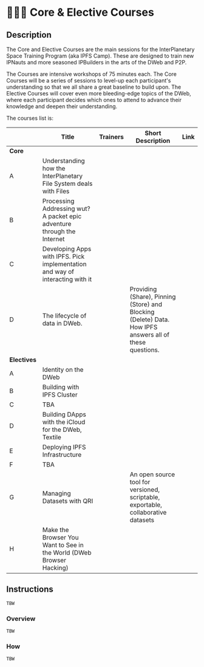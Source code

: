 # 👩🏽‍🏫 Core & Elective Courses

## Description

The Core and Elective Courses are the main sessions for the InterPlanetary Space Training Program (aka IPFS Camp). These are designed to train new IPNauts and more seasoned IPBuilders in the arts of the DWeb and P2P.

The Courses are intensive workshops of 75 minutes each. The Core Courses will be a series of sessions to level-up each participant's understanding so that we all share a great baseline to build upon. The Elective Courses will cover even more bleeding-edge topics of the DWeb, where each participant decides which ones to attend to advance their knowledge and deepen their understanding.

The courses list is:

|               	| Title 	| Trainers 	| Short Description 	| Link 	|
|---------------	|-------	|----------	|-------------------	|------	|
| **Core**      	|       	|          	|                   	|      	|
| A             	| Understanding how the InterPlanetary File System deals with Files      	|          	|                   	|      	|
| B             	| Processing Addressing wut? A packet epic adventure through the Internet      	|          	|                   	|      	|
| C             	| Developing Apps with IPFS. Pick implementation and way of interacting with it      	|          	|                   	|      	|
| D             	| The lifecycle of data in DWeb.      	|          	| Providing (Share), Pinning (Store) and Blocking (Delete) Data. How IPFS answers all of these questions.                  	|      	|
| **Electives** 	|       	|          	|                   	|      	|
| A             	| Identity on the DWeb      	|          	|                   	|      	|
| B             	| Building with IPFS Cluster      	|          	|                   	|      	|
| C             	| TBA      	|          	|                   	|      	|
| D             	| Building DApps with the iCloud for the DWeb, Textile      	|          	|                   	|      	|
| E             	| Deploying IPFS Infrastructure      	|          	|                   	|      	|
| F             	| TBA      	|          	|                   	|      	|
| G             	| Managing Datasets with QRI      	|          	| An open source tool for versioned, scriptable, exportable, collaborative datasets                  	|      	|
| H             	| Make the Browser You Want to See in the World (DWeb Browser Hacking)      	|          	|                   	|      	|

## Instructions

`TBW`

### Overview

`TBW`

### How

`TBW`
